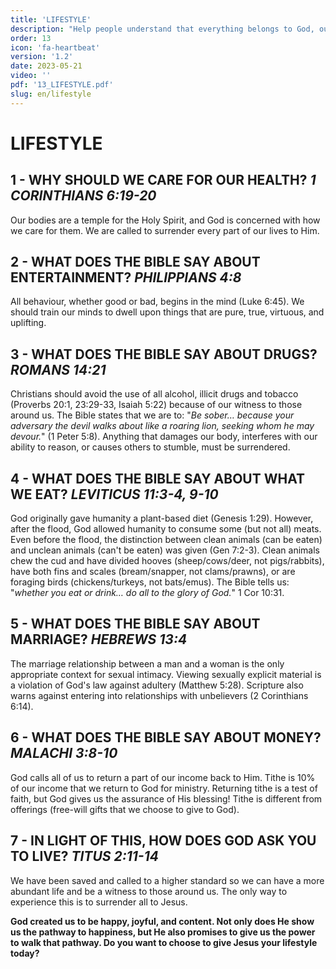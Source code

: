 ```yaml
---
title: 'LIFESTYLE'
description: "Help people understand that everything belongs to God, our time, talents, temple, and tithes."
order: 13
icon: 'fa-heartbeat'
version: '1.2'
date: 2023-05-21
video: ''
pdf: '13_LIFESTYLE.pdf'
slug: en/lifestyle
---
```


# LIFESTYLE

## 1 - WHY SHOULD WE CARE FOR OUR HEALTH? *1 CORINTHIANS 6:19-20*

Our bodies are a temple for the Holy Spirit, and God is concerned with how we care for them. We are called to surrender every part of our lives to Him.

## 2 - WHAT DOES THE BIBLE SAY ABOUT ENTERTAINMENT? *PHILIPPIANS 4:8*
All behaviour, whether good or bad, begins in the mind (Luke 6:45). We should train our minds to dwell upon things that are pure, true, virtuous, and uplifting.

## 3 - WHAT DOES THE BIBLE SAY ABOUT DRUGS? *ROMANS 14:21*

Christians should avoid the use of all alcohol, illicit drugs and tobacco (Proverbs 20:1, 23:29-33, Isaiah 5:22) because of our witness to those around us. The Bible states that we are to: "*Be sober… because your adversary the devil walks about like a roaring lion, seeking whom he may devour.*" (1 Peter 5:8). Anything that damages our body, interferes with our ability to reason, or causes others to stumble, must be surrendered.

## 4 - WHAT DOES THE BIBLE SAY ABOUT WHAT WE EAT? *LEVITICUS 11:3-4, 9-10*

God originally gave humanity a plant-based diet (Genesis 1:29). However, after the flood, God allowed humanity to consume some (but not all) meats. Even before the flood, the distinction between clean animals (can be eaten) and unclean animals (can't be eaten) was given (Gen 7:2-3). Clean animals chew the cud and have divided hooves (sheep/cows/deer, not pigs/rabbits), have both fins and scales (bream/snapper, not clams/prawns), or are foraging birds (chickens/turkeys, not bats/emus). The Bible tells us: "*whether you eat or drink… do all to the glory of God.*" 1 Cor 10:31.

## 5 - WHAT DOES THE BIBLE SAY ABOUT MARRIAGE? *HEBREWS 13:4*

The marriage relationship between a man and a woman is the only appropriate context for sexual intimacy. Viewing sexually explicit material is a violation of God's law against adultery (Matthew 5:28). Scripture also warns against entering into relationships with unbelievers (2 Corinthians 6:14).

## 6 - WHAT DOES THE BIBLE SAY ABOUT MONEY? *MALACHI 3:8-10*

God calls all of us to return a part of our income back to Him. Tithe is 10% of our income that we return to God for ministry. Returning tithe is a test of faith, but God gives us the assurance of His blessing! Tithe is different from offerings (free-will gifts that we choose to give to God).

## 7 - IN LIGHT OF THIS, HOW DOES GOD ASK YOU TO LIVE? *TITUS 2:11-14*

We have been saved and called to a higher standard so we can have a more abundant life and be a witness to those around us. The only way to experience this is to surrender all to Jesus.

**God created us to be happy, joyful, and content. Not only does He show us the pathway to happiness, but He also promises to give us the power to walk that pathway. Do you want to choose to give Jesus your lifestyle today?**